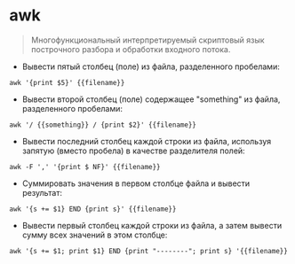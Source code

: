 # awk

> Многофункциональный интерпретируемый скриптовый язык построчного разбора и обработки входного потока.

- Вывести пятый столбец (поле) из файла, разделенного пробелами:

`awk '{print $5}' {{filename}}`

- Вывести второй столбец (поле) содержащее "something" из файла, разделенного пробелами:

`awk '/ {{something}} / {print $2}' {{filename}}`

- Вывести последний столбец каждой строки из файла, используя запятую (вместо пробела) в качестве разделителя полей:

`awk -F ',' '{print $ NF}' {{filename}}`

- Суммировать значения в первом столбце файла и вывести результат:

`awk '{s += $1} END {print s}' {{filename}}`

- Вывести первый столбец каждой строки из файла, а затем вывести сумму всех значений в этом столбце:

`awk '{s += $1; print $1} END {print "--------"; print s} '{{filename}} `